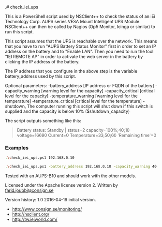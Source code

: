 .# check_iei_ups

This is a PowerShell script used by NSClient++ to check the status of an iEi Technology Corp. AUPS series VESA Mount Intelligent UPS Module. NSClient++ can then be called by Nagios (Op5 Monitor, Icinga or similar) to run this script.

This script assumes that the UPS is reachable over the network. This means that you have to run "AUPS Battery Status Monitor" first in order to set an IP address on the battery and to "Enable LAN". Then you need to run the tool "IEI REMOTE AP" in order to activate the web server in the battery by clicking the IP address of the battery.

The IP address that you configure in the above step is the variable battery_address used by this script.

Optional parameters: -battery_address [IP address or FQDN of the battery] -capacity_warning [warning level for the capacity] -capacity_critical [critical level for the capacity] -temperature_warning [warning level for the temperature] -temperature_critical [critical level for the temperature] -shutdown, The computer running this script will shut down if this switch is supplied and the capacity is below 10% ($shutdown_capacity)

The script outputs something like this:
>Battery status: Standby | status=2 capacity=100%;40;10 voltage=16690 Current=0 Temperature=33;50;60 'Remaining time'=0

### Examples
```sh
.\check_iei_ups.ps1 192.168.0.10
```
```sh
.\check_iei_ups.ps1 -battery_address 192.168.0.10 -capacity_warning 40 -capacity_critical 10 -temperature_warning 40 -temperature_critical 50 -shutdown
```


Tested with an AUPS-B10 and should work with the other models.

Licensed under the Apache license version 2.
Written by farid.joubbi@consign.se

Version history: 1.0 2016-04-19 initial version.

* http://www.consign.se/monitoring/
* http://nsclient.org/
* http://tw.ieiworld.com/
